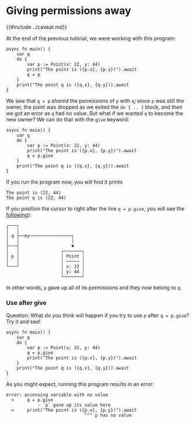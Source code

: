 # Giving permissions away

{{#include ../caveat.md}}

At the end of the previous tutorial, we were working with this program:

```
async fn main() {
    var q
    do {
        var p := Point(x: 22, y: 44)
        print("The point is ({p.x}, {p.y})").await
        q = p
    }
    print("The point q is ({q.x}, {q.y})).await
}
```

We saw that `q = p` *shared* the permissions of `p` with `q`; since `p` was still the owner, the point was dropped as we exited the `do { .. }` block, and then we got an error as `q` had no value. But what if we wanted `q` to become the new owner? We can do that with the `give` keyword:

```
async fn main() {
    var q
    do {
        var p := Point(x: 22, y: 44)
        print("The point is ({p.x}, {p.y})").await
        q = p.give
    }
    print("The point q is ({q.x}, {q.y})).await
}
```

If you run the program now, you will find it prints

```
The point is (22, 44)
The point q is (22, 44)
```

If you position the cursor to right after the line `q = p.give`, you will see the [following](https://asciiflow.com/#/share/eJyrVspLzE1VssorzcnRUcpJrEwtUrJSqo5RqohRsrK0MNGJUaoEsozArJLUihIgJ0bp0ZQ9yCgmJg9IKigoINiFCnDZ3Eo05cQgZCMVsAC4EmSEVeE0vGYRdkIBDm0KAfmZeSUKBNwKEkJ3JVFuBwlVWCkYGUGVY%2FMbWFGllYKJCQFFOL2oVKtUCwBpCOYz)):

```
┌───┐
│   │
│ q ├──my────────────────┐
│   │                    │
├───┤                    ▼
│   │                ┌───────┐
│ p │                │ Point │
│   │                │ ───── │
└───┘                │ x: 22 │
                     │ y: 44 │
                     └───────┘
```

In other words, `p` gave up all of its permissions and they now belong to `q`. 

### Use after give

Question: What do you think will happen if you try to use `p` after `q = p.give`? Try it and see!

```
async fn main() {
    var q
    do {
        var p := Point(x: 22, y: 44)
        q = p.give
        print("The point is ({p.x}, {p.y})").await
    }
    print("The point q is ({q.x}, {q.y})).await
}
```

As you might expect, running this program results in an error:

```
error: accessing variable with no value
  >     q = p.give
            - `p` gave up its value here
  >     print("The point is ({p.x}, {p.y})").await
                              ^^^ p has no value
```
